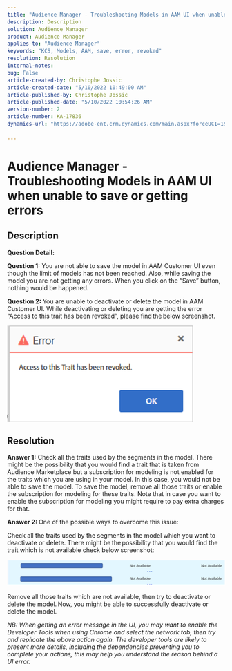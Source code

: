 ```yaml
---
title: "Audience Manager - Troubleshooting Models in AAM UI when unable to save or getting errors"
description: Description
solution: Audience Manager
product: Audience Manager
applies-to: "Audience Manager"
keywords: "KCS, Models, AAM, save, error, revoked"
resolution: Resolution
internal-notes: 
bug: False
article-created-by: Christophe Jossic
article-created-date: "5/10/2022 10:49:00 AM"
article-published-by: Christophe Jossic
article-published-date: "5/10/2022 10:54:26 AM"
version-number: 2
article-number: KA-17836
dynamics-url: "https://adobe-ent.crm.dynamics.com/main.aspx?forceUCI=1&pagetype=entityrecord&etn=knowledgearticle&id=d24a8ec7-4ed0-ec11-a7b5-00224809c101"

---
```

# Audience Manager - Troubleshooting Models in AAM UI when unable to save or getting errors

## Description


<b>Question Detail: </b>



<b>Question 1:</b> You are not able to save the model in AAM Customer UI even though the limit of models has not been reached. Also, while saving the model you are not getting any errors. When you click on the “Save” button, nothing would be happened.



<b>Question 2: </b>You are unable to deactivate or delete the model in AAM Customer UI. While deactivating or deleting you are getting the error “Access to this trait has been revoked”, please find the below screenshot.





![](assets/___d34a8ec7-4ed0-ec11-a7b5-00224809c101___.png)


## Resolution


<b>Answer 1:</b> Check all the traits used by the segments in the model. There might be the possibility that you would find a trait that is taken from Audience Marketplace but a subscription for modeling is not enabled for the traits which you are using in your model. In this case, you would not be able to save the model. To save the model, remove all those traits or enable the subscription for modeling for these traits. Note that in case you want to enable the subscription for modeling you might require to pay extra charges for that.



<b>Answer 2: </b>One of the possible ways to overcome this issue:

Check all the traits used by the segments in the model which you want to deactivate or delete. There might be the possibility that you would find the trait which is not available check below screenshot:



![](assets/6ce5c786-9e7b-ec11-8d21-0022480aace4.png)

Remove all those traits which are not available, then try to deactivate or delete the model. Now, you might be able to successfully deactivate or delete the model.





*NB: When getting an error message in the UI, you may want to enable the Developer Tools when using Chrome and select the network tab, then try and replicate the above action again. The developer tools are likely to present more details, including the dependencies preventing you to complete your actions, this may help you understand the reason behind a UI error.*
